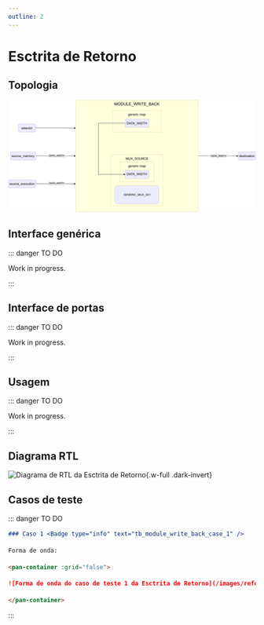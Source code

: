 ```yaml
---
outline: 2
---
```


# Esctrita de Retorno

## Topologia

![alt text](/public/images/reference/report_components/module_write_back.drawio.svg)

## Interface genérica

::: danger TO DO

Work in progress.

:::

## Interface de portas

::: danger TO DO

Work in progress.

:::

## Usagem

::: danger TO DO

Work in progress.

:::

## Diagrama RTL

<pan-container>

![Diagrama de RTL da Esctrita de Retorno](/images/reference/components/module_write_back_netlist.svg){.w-full .dark-invert}

</pan-container>

## Casos de teste

::: danger TO DO

```md
### Caso 1 <Badge type="info" text="tb_module_write_back_case_1" />

Forma de onda:

<pan-container :grid="false">

![Forma de onda do caso de teste 1 da Esctrita de Retorno](/images/reference/components/tb_module_write_back_case_1.svg){.w-full .dark-invert}

</pan-container>

```

:::
